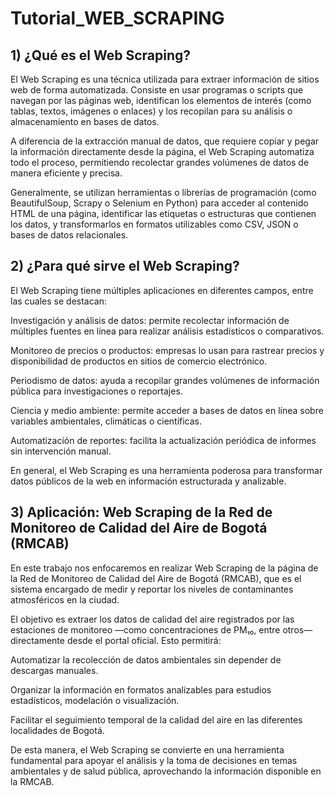 # Tutorial_WEB_SCRAPING

## 1) ¿Qué es el Web Scraping?

El Web Scraping es una técnica utilizada para extraer información de sitios web de forma automatizada. Consiste en usar programas o scripts que navegan por las páginas web, identifican los elementos de interés (como tablas, textos, imágenes o enlaces) y los recopilan para su análisis o almacenamiento en bases de datos.

A diferencia de la extracción manual de datos, que requiere copiar y pegar la información directamente desde la página, el Web Scraping automatiza todo el proceso, permitiendo recolectar grandes volúmenes de datos de manera eficiente y precisa.

Generalmente, se utilizan herramientas o librerías de programación (como BeautifulSoup, Scrapy o Selenium en Python) para acceder al contenido HTML de una página, identificar las etiquetas o estructuras que contienen los datos, y transformarlos en formatos utilizables como CSV, JSON o bases de datos relacionales.

## 2) ¿Para qué sirve el Web Scraping?

El Web Scraping tiene múltiples aplicaciones en diferentes campos, entre las cuales se destacan:

Investigación y análisis de datos: permite recolectar información de múltiples fuentes en línea para realizar análisis estadísticos o comparativos.

Monitoreo de precios o productos: empresas lo usan para rastrear precios y disponibilidad de productos en sitios de comercio electrónico.

Periodismo de datos: ayuda a recopilar grandes volúmenes de información pública para investigaciones o reportajes.

Ciencia y medio ambiente: permite acceder a bases de datos en línea sobre variables ambientales, climáticas o científicas.

Automatización de reportes: facilita la actualización periódica de informes sin intervención manual.

En general, el Web Scraping es una herramienta poderosa para transformar datos públicos de la web en información estructurada y analizable.


## 3) Aplicación: Web Scraping de la Red de Monitoreo de Calidad del Aire de Bogotá (RMCAB)

En este trabajo nos enfocaremos en realizar Web Scraping de la página de la Red de Monitoreo de Calidad del Aire de Bogotá (RMCAB), que es el sistema encargado de medir y reportar los niveles de contaminantes atmosféricos en la ciudad.

El objetivo es extraer los datos de calidad del aire registrados por las estaciones de monitoreo —como concentraciones de PM₁₀, entre otros— directamente desde el portal oficial.
Esto permitirá:

Automatizar la recolección de datos ambientales sin depender de descargas manuales.

Organizar la información en formatos analizables para estudios estadísticos, modelación o visualización.

Facilitar el seguimiento temporal de la calidad del aire en las diferentes localidades de Bogotá.

De esta manera, el Web Scraping se convierte en una herramienta fundamental para apoyar el análisis y la toma de decisiones en temas ambientales y de salud pública, aprovechando la información disponible en la RMCAB.
